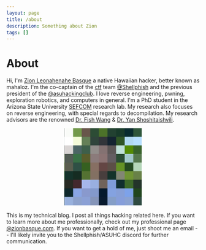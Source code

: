 ```yaml
---
layout: page
title: /about
description: Something about Zion
tags: [] 
---
```


# About

Hi, I'm [Zion Leonahenahe Basque](https://zionbasque.com) a native Hawaiian hacker, better known as mahaloz. I'm the co-captain of the [ctf](https://ctftime.org/about/) team [@Shellphish](https://twitter.com/shellphish?lang=en) and the previous president of the [@asuhackingclub](http://asuhacking.club). I love reverse engineering, pwning, exploration robotics, and computers in general. I'm a PhD student in the Arizona State University [SEFCOM](https://ctftime.org/about/) research lab. My research also focuses on reverse engineering, with special regards to decompilation. My research advisors are the renowned [Dr. Fish Wang](https://ruoyuwang.me/) & [Dr. Yan Shoshitaishvili](https://www.yancomm.net/).


<!-- small, centered image --> 
<p align="center">
  <img src="/assets/images/pixel_zion_profile.jpg" width="40%"/>
</p>
<!-- end non-markdown --> 


This is my technical blog. I post all things hacking related here. If you want to learn more about me professionally, check out my professional page [@zionbasque.com](https://zionbasque.com). If you want to get a hold of me, just shoot me an email -- I'll likely invite you to the Shellphish/ASUHC discord for further communication.
